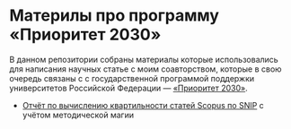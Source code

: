 # Материлы про программу «Приоритет 2030»

В данном репозитории собраны материалы которые использовались для написания научных статье с моим соавторством, которые в свою очередь связаны с с государственной программой поддержки университетов Российской Федерации — [«Приоритет 2030»](https://priority2030.ru/).

* [Отчёт по вычислению квартильности статей Scopus по SNIP](https://github.com/safonovpro/articles-priority-2030/blob/master/notebooks/scopus_journals_Q1-Q2.ipynb) с учётом методической магии
